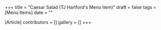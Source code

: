 +++
title = "Caesar Salad (TJ Hartford's Menu Item)"
draft = false
tags = [Menu Items]
date = ""

[Article]
contributors = []
gallery = []
+++